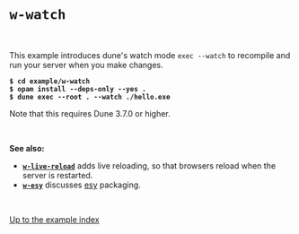 # `w-watch`

<br>

This example introduces dune's watch mode `exec --watch` to recompile
and run your server when you make changes.

<pre><code><b>$ cd example/w-watch</b>
<b>$ opam install --deps-only --yes .</b>
<b>$ dune exec --root . --watch ./hello.exe</b></code></pre>

Note that this requires Dune 3.7.0 or higher.

<br>

**See also:**

- [**`w-live-reload`**](../w-live-reload#folders-and-files) adds live reloading, so that
  browsers reload when the server is restarted.
- [**`w-esy`**](../w-esy#folders-and-files) discusses [esy](https://esy.sh/) packaging.

<br>

[Up to the example index](../#examples)
